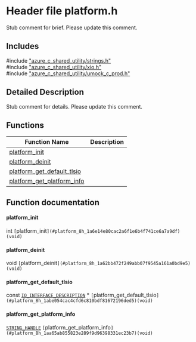 # Header file platform.h 

Stub comment for brief. Please update this comment.

## Includes

\#include ["azure_c_shared_utility/strings.h"](iot-c-ref-strings-h.md)  
\#include ["azure_c_shared_utility/xio.h"](iot-c-ref-xio-h.md)  
\#include ["azure_c_shared_utility/umock_c_prod.h"](iot-c-ref-umock-c-prod-h.md)  

## Detailed Description

Stub comment for details. Please update this comment.

## Functions

Function Name                  | Description                                
--------------------------------|---------------------------------------------
[platform_init](./iot-c-ref-platform-h/platform-init.md)            | 
[platform_deinit](./iot-c-ref-platform-h/platform-deinit.md)            | 
[platform_get_default_tlsio](./iot-c-ref-platform-h/platform-get-default-tlsio.md)            | 
[platform_get_platform_info](./iot-c-ref-platform-h/platform-get-platform-info.md)            | 

## Function documentation

#### platform_init 
int `[`platform_init`](#platform_8h_1a6e14e80cac2a6f1e6b4f741ce6a7a9df)(void)`

#### platform_deinit 
void `[`platform_deinit`](#platform_8h_1a62bb472f249abb07f9545a161a0bd9e5)(void)`

#### platform_get_default_tlsio 
const [`IO_INTERFACE_DESCRIPTION`](#struct_i_o___i_n_t_e_r_f_a_c_e___d_e_s_c_r_i_p_t_i_o_n) * `[`platform_get_default_tlsio`](#platform_8h_1abe054cac4cfd6c810bdf81672196ded5)(void)`

#### platform_get_platform_info 
[`STRING_HANDLE`](#strings__types_8h_1a38c89d91aecbdc355555337b6eb88dbf) `[`platform_get_platform_info`](#platform_8h_1aa65ab855823e289f9d96398331ec23b7)(void)`

